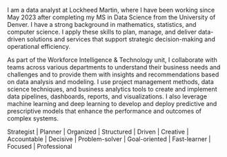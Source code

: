I am a data analyst at Lockheed Martin, where I have been working since May 2023 after completing my MS in Data Science from the University of Denver. I have a strong background in mathematics, statistics, and computer science. I apply these skills to plan, manage, and deliver data-driven solutions and services that support strategic decision-making and operational efficiency.

As part of the Workforce Intelligence & Technology unit, I collaborate with teams across various departments to understand their business needs and challenges and to provide them with insights and recommendations based on data analysis and modeling. I use project management methods, data science techniques, and business analytics tools to create and implement data pipelines, dashboards, reports, and visualizations. I also leverage machine learning and deep learning to develop and deploy predictive and prescriptive models that enhance the performance and outcomes of complex systems.

Strategist | Planner | Organized | Structured | Driven | Creative | Accountable | Decisive | Problem-solver | Goal-oriented | Fast-learner | Focused | Professional
